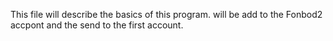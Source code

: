 This file will describe the basics of this program.
will be add to the Fonbod2 accpont and the send to the first account.

